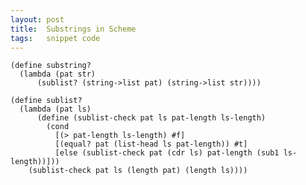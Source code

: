 ```yaml
---
layout: post
title:  Substrings in Scheme
tags:   snippet code
---
```


    (define substring?
      (lambda (pat str)
          (sublist? (string->list pat) (string->list str))))

    (define sublist?
      (lambda (pat ls)
          (define (sublist-check pat ls pat-length ls-length)
            (cond
              [(> pat-length ls-length) #f]
              [(equal? pat (list-head ls pat-length)) #t]
              [else (sublist-check pat (cdr ls) pat-length (sub1 ls-length))]))
        (sublist-check pat ls (length pat) (length ls))))

